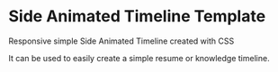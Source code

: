 # Side Animated Timeline Template
Responsive simple Side Animated Timeline created with CSS

It can be used to easily create a simple resume or knowledge timeline.
